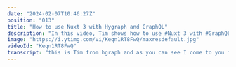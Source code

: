 ```yaml
---
date: "2024-02-07T10:46:27Z"
position: "013"
title: "How to use Nuxt 3 with Hygraph and GraphQL"
description: "In this video, Tim shows how to use #Nuxt 3 with #GraphQL to query a Hygraph remote REST API source.\n\nLearn more about remote sources here: https://hygraph.com/docs/guides/schema/remote-sources\nHow to add any REST source to Hygraph: https://www.youtube.com/watch?v=NpHSqsol3xc\n\nJoin our Slack community:\nhttps://slack.hygraph.com\n\nChapters:\n00:00 Introduction\n00:40 Nuxt 3 and GrAPHQL\n00:56 The API Playground\n01:35 The Nuxt Setup\n02:15 Queries and automatic codegen\n03:30 Basic query using GraphQL composable\n05:35 A fancier version\n07:12 useGraphQL custom composable\n08:05 Conclusion"
image: "https://i.ytimg.com/vi/Keqn1RT8FwQ/maxresdefault.jpg"
videoId: "Keqn1RT8FwQ"
transcript: "this is Tim from hgraph and as you can see I come to you fully branded today but it's a hgraph video so we can make this work right so in our last video we looked at to how to add any rest Source into hgraph so we added def. two blog post as a remote Source into hgraph and you can then query it either from a Content schema in the CMS or you could just query the graphql globally and get all your deathto two data through hgraph well in this video I want to actually show you how you actually query it put it in the code and get it on the screen and so I'm using Nu 3 for this example because it's my personal website but don't worry if you don't use nu but you use nexx or Astro or anything else there will be other videos in this series that show off different Frameworks all right let's go into the browser so we can have a look at what we are working with today so as you can see here I have my query already set up and it's looking at my username how many items I want per page and then also a collection ID that's something that d.2 has you can make different collections that are series and in this case these are just my work blog posts and for these items I get a whole bunch of things back we saw this in our previous video so actually have a link in the description or one of the cards up here to watch that video so now that we know that this exists let's actually have a look at our code and so this is an outof thebox nux 3 setup with a few modules added so there's nothing super fancy going on what we need to especially look at is this so this is the next graphql client let me just zoom that in for you uh like this and um this does a whole bunch of lovely code generation magic typescript magic there's not that much you have to now add yourself for graphic to just work out of the box this is really an excellent module and so the way it works I don't have any options here as you can see so I just have an environment variable to my graphql hosts which goes to my high graph fast performance endpoint and other than that what you can do is you can actually make a queries folder and I inside queries here I have articles. graphql and this is kind of all you need for this module that when you start running n it looks at this it does introspection of your endpoint off high graph and it makes functions for you code gen typescript lots of fun stuff and so as you can see this is a very similar query to the one we just saw on the browser right so we have the username per page collection ID here they variables of course and then whatever we want to get back and this is the beauty when I now hit start and run Nu which is currently is doing you can actually go into the Nu folder and you see there's this graphql folder here now and so inside it actually created a bunch of types right the Articles query the article iCal query variables our username per page and collection ID and then when you actually look here it actually made a module for nug that exports my functions graphql articles when I fire this function with the right parameters it will do the query for me and there's nothing else for me to do this is just awesome and magical so um let's go to the article page here and so I've started by doing something relatively basic so this is not the cleanest code we'll get there in a sec this is just to show you how you could do it and so from that graphql module that we just saw we can just grab our variables types and then make some options right so these are the query variables we want to query with and then you have your graphql articles function that completely understands what it needs to get and it just returns whatever we need so this is the lovely thing about KN and modules that the complicated stuff is kind of abstract it away and you as a developer can just run with it but it's open enough that if you want to break this open you can however for this video we won't because this is just so simple and it works so incredibly well so we have our articles that come back from this article collection articles right so article collection articles and then we have all our stuff and so I just made a little um list here and this list is just using some Tailwind to make that work and so we loop with the lii of the list item over the articles that we got and then we check do I have the title well let's render a title do I have the link well let's render the link and so there's a few things here um that you would do normally in fugs to make this work and so let's have a look at what that looks like go back to the browser here and then this is what we just got and of course that link going to my death two article and you can see here I'm work collection these are the 18 boasts I have in my work collection and that's what this is showing us now other than that it's only showing 10 because that's what I asked for all right so this is what we have now so this is relatively simple you don't have to do that much magic other than just queering it and firing this function and this does all your n three caching with use Asing data and all the fun stuff you don't need to do that much here it just works so let's see how it can actually look slightly cleaner so let's remove this one cuz I did a few things on my own side to make this easier to work with so I made a component called articles list and let's well when you refresh now you see it's a little bit more Rich it has a few more things guess that's what I wanted I wanted to date and this design and there's like work articles and the C all link will actually go to this def. two and so let's have a look at what this articles list actually does I go to components articles list so it has a bu bunch of props right because I might want to show how many P page do I want in this list do I need a title for the list do I need to show more like there's a whole bunch of things that are just normal few related things however the props for username and per page in collection ID coming in you can see those here per page username collection ID in this type it's 20 as you can see and then what I've done is I made another composable myself um that makes this thing a little bit cleaner to look at right I want to get articles and you know give me the Articles query with the options I'm giving it now there's nothing else I do here and the rest is just you know rendering the list and I have an article card and that card itself render some stuff with a date that makes it more fancy and just it does you know um lazy loading images this is just relatively simple HTML here but where the magic is is actually this one one uh where were we not article card but in article list we have this extra composable so let's have a look at that so I have a used graphql query composable and in this one I know all the queries I have because I literally wrote them here in this folder right and I get all the types for the variables and this thing can get page talks videos and articles and it has a bunch of different property types as well and so I kind of just wrap this in a super simple if and so if it's articles do this you know query articles with the proper variables and get the stuff back that I sent into it but the lovely thing is here I just make a data prop that kind of traverses into the array so I don't have to do that in the front end of my code so all the you know the smartness of how you query things just happens here so if I were to write unit test which I likely will I have to do that here that's it and then so my articles list is super simple I just add some props to this thing and run with it so this is the next way or there's a few ways of course in next but this is such a simple and elegant way um this is great this way to to call High graph because when you have a look at like there's articles there's Pages there's a playlist for my YouTube videos there's talks all the information about what I query is here and then I have a few functions and ready to rock so um in the the next few videos we'll look into other Frameworks to also do this but this was one of the first ones CU I'm super familiar with n and there you go anyways that's what I wanted to show you today and feel free to join us in our slack community at slack. hyra.com to talk about all this stuff and do not miss out on like new things we're pushing out and product updates and all of that stuff anyways happy coding [Music] cheers"
---
```


